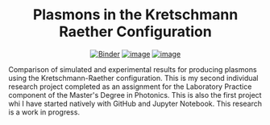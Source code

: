 <div align="center">
  
# Plasmons in the Kretschmann Raether Configuration

[![Binder](https://mybinder.org/badge_logo.svg)](https://mybinder.org/v2/gh/fizixmastr/Plasmons-in-the-Kretschmann-Raether-Configuration/HEAD) [![image](https://img.shields.io/badge/Author-Charles%20Rambo-orange)](https://github.com/fizixmastr) [![image](https://img.shields.io/badge/-LinkedIn-grey?style=flat&logo=linkedin&labelColor=blue)](https://fi.linkedin.com/in/charles-rambo?trk=profile-badge)
</div>

Comparison of simulated and experimental results for producing plasmons using the Kretschmann-Raether configuration. This is my second individual research project completed as an assignment for the Laboratory Practice component of the Master's Degree in Photonics. This is also the first project whi I have started natively with GitHub and Jupyter Notebook. This research is a work in progress.

